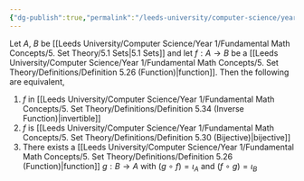 ```yaml
---
{"dg-publish":true,"permalink":"/leeds-university/computer-science/year-1/fundamental-math-concepts/5-set-theory/theorems/theorem-5-35/","tags":["Theorem"]}
---
```


Let $A$, $B$ be [[Leeds University/Computer Science/Year 1/Fundamental Math Concepts/5. Set Theory/5.1 Sets\|5.1 Sets]] and let $f : A \to B$ be a [[Leeds University/Computer Science/Year 1/Fundamental Math Concepts/5. Set Theory/Definitions/Definition 5.26 (Function)\|function]]. Then the following are equivalent,
1. $f$ in [[Leeds University/Computer Science/Year 1/Fundamental Math Concepts/5. Set Theory/Definitions/Definition 5.34 (Inverse Function)\|invertible]]
2. $f$ is [[Leeds University/Computer Science/Year 1/Fundamental Math Concepts/5. Set Theory/Definitions/Definition 5.30 (Bijective)\|bijective]]
3. There exists a [[Leeds University/Computer Science/Year 1/Fundamental Math Concepts/5. Set Theory/Definitions/Definition 5.26 (Function)\|function]] $g : B \to A$ with $(g\ \circ\ f) = \iota_{A}$ and $(f\ \circ\ g) = \iota_{B}$
